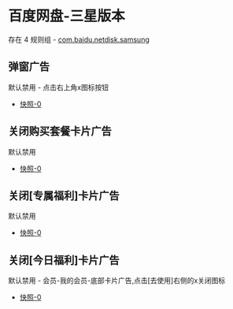 # 百度网盘-三星版本

存在 4 规则组 - [com.baidu.netdisk.samsung](/src/apps/com.baidu.netdisk.samsung.ts)

## 弹窗广告

默认禁用 - 点击右上角x图标按钮

- [快照-0](https://i.gkd.li/import/12738331)

## 关闭购买套餐卡片广告

默认禁用

- [快照-0](https://i.gkd.li/import/12738388)

## 关闭[专属福利]卡片广告

默认禁用

- [快照-0](https://i.gkd.li/import/12738404)

## 关闭[今日福利]卡片广告

默认禁用 - 会员-我的会员-底部卡片广告,点击[去使用]右侧的x关闭图标

- [快照-0](https://i.gkd.li/import/12738449)
